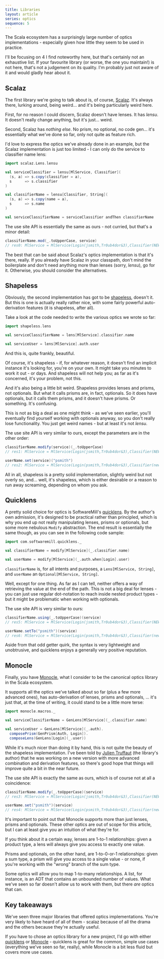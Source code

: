 ```yaml
---
title: Libraries
layout: article
series: optics
sequence: 5
---
```


The Scala ecosystem has a surprisingly large number of optics implementations - especially given how little they seem to be used in practice.

I'll be focusing on 4 I find noteworthy here, but that's certainly not an exhaustive list. If your favourite library (or worse, the one you maintain!) is not here, that's not a judgement on its quality. I'm probably just not aware of it and would gladly hear about it.

## Scalaz

The first library we're going to talk about is, of course, [Scalaz]. It's always there, lurking around, being weird... and it's being particularly weird here.

First, for no reason I could discern, Scalaz doesn't have lenses. It has _lensu_. It doesn't really change anything, but it's just... weird.

Second, Scalaz has *nothing else*. No prism, no optional, no code gen... it's essentially what we've done so far, only not quite as feature rich.

I'd love to express the optics we've already done in an example, but the Scalaz implementation is just too limited - I can only do the service to classifier name lens:

```scala
import scalaz.Lens.lensu

val serviceClassifier = lensu[MlService, Classifier](
  (s, a) => s.copy(classifier = a),
  s      => s.classifier
)

val classifierName = lensu[Classifier, String](
  (s, a) => s.copy(name = a),
  s      => s.name
)

val serviceClassifierName = serviceClassifier andThen classifierName
```

The use site API is essentially the same as ours - not curried, but that's a minor detail:

```scala
classifierName.mod(_.toUpperCase, service)
// res0: MlService = MlService(Login(jsmith,Tr0ub4dor&3),Classifier(NEWS20,20))
```

The best that can be said about Scalaz's optics implementation is that it's there, really. If you already have Scalaz in your classpath, don't mind the boilerplate and don't need anything more than lenses (sorry, _lensu_), go for it. Otherwise, you should consider the alternatives.

## Shapeless

Obviously, the second implementation has got to be [shapeless], doesn't it. But this is one is actually really rather nice, with some fairly powerful auto-derivation features (it is shapeless, after all).

Take a look at the code needed to write the various optics we wrote so far:

```scala
import shapeless.lens

val serviceClassifierName = lens[MlService].classifier.name

val serviceUser = lens[MlService].auth.user
```

And this is, quite frankly, beautiful.

Of course, it's shapeless - if, for whatever reason, it doesn't find an implicit instance it's looking for, you're on your own. It might take you minutes to work it out - or days. And shapeless will not help you; as far as it's concerned, it's your problem, not this.

And it's also being a little bit weird. Shapeless provides lenses and prisms, not optionals. But what it calls prisms are, in fact, optionals. So it does have optionals, but it calls them prisms, and it doesn't have prisms. Or something. It's confusing.

This is not as big a deal as one might think - as we've seen earlier, you'll eventually find yourself working with optionals anyway, so you don't really lose functionality. You just get weird names - but at least it's not _lensu_.

The use site API is very similar to ours, except the parameters are in the other order:

```scala
classifierName.modify(service)(_.toUpperCase)
// res1: MlService = MlService(Login(jsmith,Tr0ub4dor&3),Classifier(NEWS20,20))

userName.set(service)("psmith")
// res2: MlService = MlService(Login(psmith,Tr0ub4dor&3),Classifier(news20,20))
```

All in all, shapeless is a pretty solid implementation, slightly weird but not overly so, and... well, it's shapeless, which is either desirable or a reason to run away screaming, depending on whom you ask.

## Quicklens

A pretty solid choice for optics is SoftwareMill's [quicklens]. By the author's own admission, it's designed to be practical rather than principled, which is why you end up not really manipulating lenses, prisms or optionals, but some more nebulous `Modify` abstraction. The end result is essentially the same though, as you can see in the following code sample:

```scala
import com.softwaremill.quicklens._

val classifierName = modify[MlService](_.classifier.name)

val userName = modify[MlService](_.auth.when[Login].user)
```

`classifierName` is, for all intents and purposes, a `Lens[MlService, String]`, and `userName` an `Optional[MlService, String]`.

Well, except for one thing. As far as I can tell, neither offers a way of retrieving the value at the end of the path. This is not a big deal for lenses - you can just use regular dot-notation to reach inside nested product types - but it might be problematic when working with optionals.

The use site API is very similar to ours:

```scala
classifierName.using(_.toUpperCase)(service)
// res5: MlService = MlService(Login(jsmith,Tr0ub4dor&3),Classifier(NEWS20,20))

userName.setTo("psmith")(service)
// res6: MlService = MlService(Login(psmith,Tr0ub4dor&3),Classifier(news20,20))
```

Aside from that odd getter quirk, the syntax is very lightweight and unobtrusive, and quicklens enjoys a generally very positive reputation.

## Monocle

Finally, you have [Monocle], what I consider to be the canonical optics library in the Scala ecosystem.

It supports all the optics we've talked about so far (plus a few more advanced ones), has auto-derivation of lenses, prisms and optionals, ... it's just that, at the time of writing, it could stand to be a little more terse:

```scala
import monocle.macros._

val serviceClassifierName = GenLens[MlService](_.classifier.name)

val serviceUser = GenLens[MlService](_.auth).
  composePrism(GenPrism[Auth, Login]).
  composeLens(GenLens[Login](_.user))
```

While it's much nicer than doing it by hand, this is not quite the beauty of the shapeless implementation. I've been told by [Julien Truffaut](https://twitter.com/JulienTruffaut/) (the library's author) that he was working on a new version with more advanced combination and derivation features, so there's good hope that things will improve quite a bit in the near future.

The use site API is exactly the same as ours, which is of course not at all a coincidence:

```scala
classifierName.modify(_.toUpperCase)(service)
// res3: MlService = MlService(Login(jsmith,Tr0ub4dor&3),Classifier(NEWS20,20))

userName.set("psmith")(service)
// res4: MlService = MlService(Login(psmith,Tr0ub4dor&3),Classifier(news20,20))
```

It's important to point out that Monocle supports more than just lenses, prisms and optionals. These other optics are out of scope for this article, but I can at least give you an intuition of what they're for.

If you think about it a certain way, lenses are 1-to-1 relationships: given a product type, a lens will always give you access to exactly one value.

Prisms and optionals, on the other hand, are 1-to-0-or-1 relationships: given a sum type, a prism will give you access to a single value - or none, if you're working with the "wrong" branch of the sum type.

Some optics will allow you to map 1-to-many relationships. A list, for instance, is an ADT that contains an unbounded number of values. What we've seen so far doesn't allow us to work with them, but there *are* optics that can.


## Key takeaways

We've seen three major libraries that offered optics implementations. You're very likely to have heard of all of them - scalaz because of all the drama and the others because they're actually useful.

If you have to chose an optics library for a new project, I'd go with either [quicklens] or [Monocle] - quicklens is great for the common, simple use cases (everything we've seen so far, really), while Monocle is a bit less fluid but covers more use cases.

[shapeless]:https://github.com/milessabin/shapeless
[scalaz]:https://github.com/scalaz/scalaz
[quicklens]:https://github.com/softwaremill/quicklens
[Monocle]:https://julien-truffaut.github.io/Monocle/
